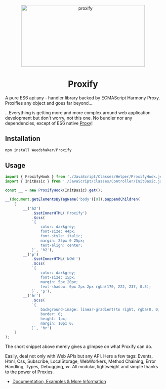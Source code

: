<meta http-equiv='Content-Type' content='text/html; charset=utf-8' />
<p align="center">
  <img src="https://farm4.staticflickr.com/3917/14978448715_d060fe9949_k.jpg" width="400" height="200" alt="proxify">
  <h1 align="center">Proxify</h1>
</p>
A pure ES6 api:any - handler library backed by ECMAScript Harmony Proxy. Proxifies any object and goes far beyond...

...Everything is getting more and more complex around web application development but don't worry, not this one. No bundler nor any dependencies, except of ES6 native <a href="https://developer.mozilla.org/en-US/docs/Web/JavaScript/Reference/Global_Objects/Proxy" target="_blank">Proxy</a>!

## Installation

```js
npm install Weedshaker/Proxify
```

## Usage

```js
import { ProxifyHook } from './JavaScript/Classes/Helper/ProxifyHook.js';
import { InitBasic } from './JavaScript/Classes/Controller/InitBasic.js';

const __ = new ProxifyHook(InitBasic).get();

__(document.getElementsByTagName('body')[0]).$appendChildren(
    [
        __('h2')
            .$setInnerHTML('Proxify')
            .$css(
            `{
                color: darkgrey;
                font-size: 44px;
                font-style: italic;
                margin: 25px 0 25px;
                text-align: center;
            }`, 'h2'),
        __('p')
            .$setInnerHTML('NOW!')
            .$css(
            `{
                color: darkgrey;
                font-size: 15px;
                margin: 5px 20px;
                text-shadow: 0px 2px 2px rgba(170, 222, 237, 0.5);
            }`, 'p'),
        __('hr')
            .$css(
            `{
                background-image: linear-gradient(to right, rgba(0, 0, 0, 0), rgba(0, 0, 0, 0.75), rgba(0, 0, 0, 0));
                border: 0;
                height: 1px;
                margin: 10px 0;
            }`, 'hr')
    ]
);
```

The short snippet above merely gives a glimpse on what Proxify can do.

Easily, deal not only with Web APIs but any API. Here a few tags: Events, Html, Css, Subscribe, LocalStorage, WebWorkers, Method Chaining, Error Handling, Types, Debugging, ∞. All modular, lightweight and simple thanks to the power of Proxies.

- [Documentation, Examples & More Information](https://weedshaker.github.io/Proxify/)
